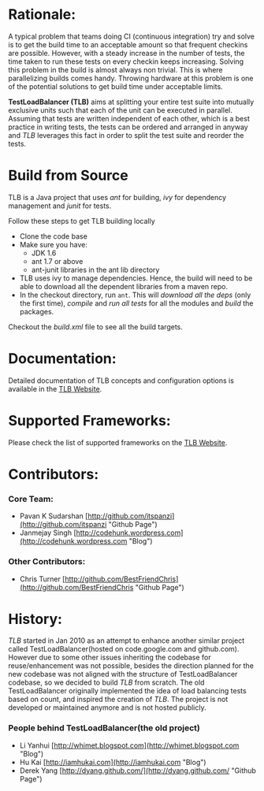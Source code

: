 # Rationale:
A typical problem that teams doing CI (continuous integration) try and solve is to get the build time to an acceptable amount so that frequent checkins are possible. However, with a steady increase in the number of tests, the time taken to run these tests on every checkin keeps increasing. Solving this problem in the build is almost always non trivial. This is where parallelizing builds comes handy. Throwing hardware at this problem is one of the potential solutions to get build time under acceptable limits.

**TestLoadBalancer (TLB)** aims at splitting your entire test suite into mutually exclusive units such that each of the unit can be executed in parallel. Assuming that tests are written independent of each other, which is a best practice in writing tests, the tests can be ordered and arranged in anyway and *TLB* leverages this fact in order to split the test suite and reorder the tests.

# Build from Source

TLB is a Java project that uses *ant* for building, *ivy* for dependency management and *junit* for tests.

Follow these steps to get TLB building locally

* Clone the code base
* Make sure you have:
    * JDK 1.6
    * ant 1.7 or above
    * ant-junit libraries in the ant lib directory
* TLB uses ivy to manage dependencies. Hence, the build will need to be able to download all the dependent libraries from a maven repo.
* In the checkout directory, run `ant`.  This will _download all the deps_ (only the first time), _compile_ and _run all tests_ for all the modules and _build_ the packages.

Checkout the _build.xml_ file to see all the build targets.

# Documentation:
Detailed documentation of TLB concepts and configuration options is available in the [TLB Website](http://test-load-balancer.github.com).

# Supported Frameworks:
Please check the list of supported frameworks on the [TLB Website](http://test-load-balancer.github.com).

# Contributors:
### Core Team:
  * Pavan K Sudarshan [http://github.com/itspanzi](http://github.com/itspanzi "Github Page")
  * Janmejay Singh [http://codehunk.wordpress.com](http://codehunk.wordpress.com "Blog")

### Other Contributors:
  * Chris Turner [http://github.com/BestFriendChris](http://github.com/BestFriendChris "Github Page")

# History:
  *TLB* started in Jan 2010 as an attempt to enhance another similar project called TestLoadBalancer(hosted on code.google.com and github.com). 
  However due to some other issues inheriting the codebase for reuse/enhancement was not possible, besides the direction planned for the new codebase was not aligned with the structure of TestLoadBalancer codebase, so we decided to build *TLB* from scratch. The old TestLoadBalancer originally implemented the idea of load balancing tests based on count, and inspired the creation of *TLB*. The project is not developed or maintained anymore and is not hosted publicly. 

### People behind TestLoadBalancer(the old project)
  * Li Yanhui [http://whimet.blogspot.com](http://whimet.blogspot.com "Blog")
  * Hu Kai [http://iamhukai.com](http://iamhukai.com "Blog")
  * Derek Yang [http://dyang.github.com/](http://dyang.github.com/ "Github Page")
